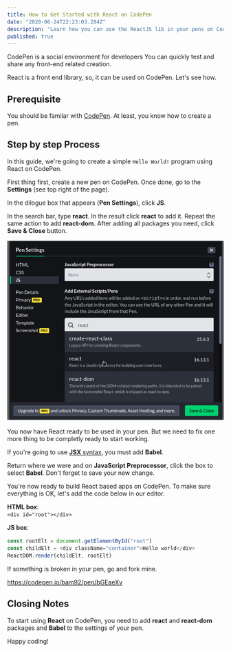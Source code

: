 ```yaml
---
title: How to Get Started with React on CodePen
date: "2020-06-24T22:23:03.284Z"
description: "Learn how you can use the ReactJS lib in your pens on Codepen.io "
published: true
---
```


CodePen is a social environment for developers You can quickly test and share any front-end related creation.

React is a front end library, so, it can be used on CodePen. Let's see how.

## Prerequisite

You should be familar with [CodePen](https://codepen.io/pen/). At least, you know how to create a pen.

## Step by step Process

In this guide, we're going to create a simple `Hello World!` program using React on CodePen.

First thing first, create a new pen on CodePen. Once done, go to the **Settings** (see top right of the page).

In the dilogue box that appears (**Pen Settings**), click **JS**.

In the search bar, type **react**. In the result click **react** to add it. Repeat the same action to add **react-dom**. After adding all packages you need, click **Save & Close** button.

![CodePen Setting](add-react.png "CodePen Setting")

You now have React ready to be used in your pen. But we need to fix one more thing to be completly ready to start working.

If you're going to use [**JSX** syntax](blog/jsx-syntax-how-to), you must add **Babel**.

Return where we were and on **JavaScript Preprocessor**, click the box to select **Babel**. Don't forget to save your new change.

You're now ready to build React based apps on CodePen. To make sure everything is OK, let's add the code below in our editor.

**HTML box**:<br> `<div id="root"></div>`

**JS box**: <br>

```js
const rootElt = document.getElementById("root")
const childElt = <div className="container">Hello world</div>
ReactDOM.render(childElt, rootElt)
```
If something is broken in your pen, go and fork mine.

https://codepen.io/bam92/pen/bGEaeXv

## Closing Notes
To start using **React** on CodePen, you need to add **react** and **react-dom** packages and **Babel** to the settings of your pen.

Happy coding!
